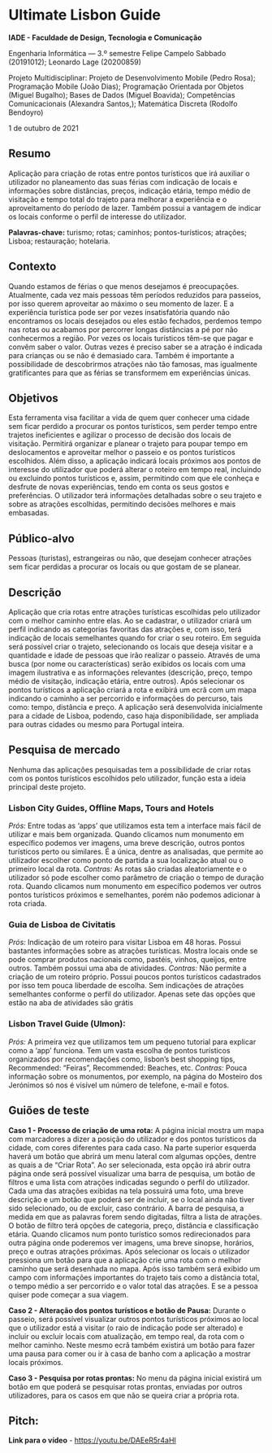 # Ultimate Lisbon Guide

**IADE - Faculdade de Design, Tecnologia e Comunicação**

Engenharia Informática — 3.º semestre
Felipe Campelo Sabbado (20191012); Leonardo Lage (20200859)

Projeto Multidisciplinar:
Projeto de Desenvolvimento Mobile (Pedro Rosa);
Programação Mobile (João Dias);
Programação Orientada por Objetos (Miguel Bugalho);
Bases de Dados (Miguel Boavida);
Competências Comunicacionais (Alexandra Santos,);
Matemática Discreta (Rodolfo Bendoyro)

1 de outubro de 2021

## **Resumo**
Aplicação para criação de rotas entre pontos turísticos que irá auxiliar o utilizador no planeamento das suas férias com indicação de locais e informações sobre distâncias, preços, indicação etária, tempo médio de visitação e tempo total do trajeto para melhorar a experiência e o aproveitamento do período de lazer. Também possui a vantagem de indicar os locais conforme o perfil de interesse do utilizador.

**Palavras-chave:** turismo; rotas; caminhos; pontos-turísticos; atrações; Lisboa; restauração; hotelaria.

## **Contexto**
Quando estamos de férias o que menos desejamos é preocupações. Atualmente, cada vez mais pessoas têm períodos reduzidos para passeios, por isso querem aproveitar ao máximo o seu momento de lazer. E a experiência turística pode ser por vezes insatisfatória quando não encontramos os locais desejados ou eles estão fechados, perdemos tempo nas rotas ou acabamos por percorrer longas distâncias a pé por não conhecermos a região. Por vezes os locais turísticos têm-se que pagar e convêm saber o valor. Outras vezes é preciso saber se a atração é indicada para crianças ou se não é demasiado cara. Também é importante a possibilidade de descobrirmos atrações não tão famosas, mas igualmente gratificantes para que as férias se transformem em experiências únicas.

## **Objetivos**
Esta ferramenta visa facilitar a vida de quem quer conhecer uma cidade sem ficar perdido a procurar os pontos turísticos, sem perder tempo entre trajetos ineficientes e agilizar o processo de decisão dos locais de visitação. Permitirá organizar e planear o trajeto para poupar tempo em deslocamentos e aproveitar melhor o passeio e os pontos turísticos escolhidos. Além disso, a aplicação indicará locais próximos aos pontos de interesse do utilizador que poderá alterar o roteiro em tempo real, incluindo ou excluindo pontos turísticos e, assim, permitindo com que ele conheça e desfrute de novas experiências, tendo em conta os seus gostos e preferências. O utilizador terá informações detalhadas sobre o seu trajeto e sobre as atrações escolhidas, permitindo decisões melhores e mais embasadas.

## **Público-alvo**
Pessoas (turistas), estrangeiras ou não, que desejam conhecer atrações sem ficar perdidas a procurar os locais ou que gostam de se planear.

## **Descrição**
Aplicação que cria rotas entre atrações turísticas escolhidas pelo utilizador com o melhor caminho entre elas. Ao se cadastrar, o utilizador criará um perfil indicando as categorias favoritas das atrações e, com isso, terá indicação de locais semelhantes quando for criar o seu roteiro. Em seguida será possível criar o trajeto, selecionando os locais que deseja visitar e a quantidade e idade de pessoas que irão realizar o passeio. Através de uma busca (por nome ou características) serão exibidos os locais com uma imagem ilustrativa e as informações relevantes (descrição, preço, tempo médio de visitação, indicação etária, entre outros). Após selecionar os pontos turísticos a aplicação criará a rota e exibirá um ecrã com um mapa indicando o caminho a ser percorrido e informações do percurso, tais como: tempo, distância e preço.
A aplicação será desenvolvida inicialmente para a cidade de Lisboa, podendo, caso haja disponibilidade, ser ampliada para outras cidades ou mesmo para Portugal inteira.

## **Pesquisa de mercado**
Nenhuma das aplicações pesquisadas tem a possibilidade de criar rotas com os pontos turísticos escolhidos pelo utilizador, função esta a ideia principal deste projeto.

### **Lisbon City Guides, Offline Maps, Tours and Hotels**
_Prós:_ Entre todas as ‘apps’ que utilizamos esta tem a interface mais fácil de utilizar e mais bem organizada. Quando clicamos num monumento em específico podemos ver imagens, uma breve descrição, outros pontos turísticos perto ou similares. É a única, dentre as analisadas, que permite ao utilizador escolher como ponto de partida a sua localização atual ou o primeiro local da rota.
_Contras:_ As rotas são criadas aleatoriamente e o utilizador só pode escolher como parâmetro de criação o tempo de duração rota. Quando clicamos num monumento em específico podemos ver outros pontos turísticos próximos e semelhantes, porém não podemos adicionar à rota criada.

### **Guia de Lisboa de Civitatis**
_Prós:_ Indicação de um roteiro para visitar Lisboa em 48 horas. Possui bastantes informações sobre as atrações turísticas. Mostra locais onde se pode comprar produtos nacionais como, pastéis, vinhos, queijos, entre outros. Também possui uma aba de atividades.
_Contras:_ Não permite a criação de um roteiro próprio. Possui poucos pontos turísticos cadastrados por isso tem pouca liberdade de escolha. Sem indicações de atrações semelhantes conforme o perfil do utilizador. Apenas sete das opções que estão na aba de atividades são grátis

### **Lisbon Travel Guide (Ulmon):**
_Prós:_ A primeira vez que utilizamos tem um pequeno tutorial para explicar como a ‘app’ funciona. Tem um vasta escolha de pontos turísticos organizados por recomendações como, lisbon’s best shopping tips, Recommended: “Feiras”, Recommended: Beaches, etc.
_Contras:_ Pouca informação sobre os monumentos, por exemplo, na página do Mosteiro dos Jerónimos só nos é visível um número de telefone, e-mail e fotos.

## **Guiões de teste**
**Caso 1 - Processo de criação de uma rota:** A página inicial mostra um mapa com marcadores a dizer a posição do utilizador e dos pontos turísticos da cidade, com cores diferentes para cada caso. Na parte superior esquerda haverá um botão que abrirá um menu lateral com algumas opções, dentre as quais a de “Criar Rota”. Ao ser selecionada, esta opção irá abrir outra página onde será possível visualizar uma barra de pesquisa, um botão de filtros e uma lista com atrações indicadas segundo o perfil do utilizador. Cada uma das atrações exibidas na tela possuirá uma foto, uma breve descrição e um botão que poderá ser de incluir, se o local ainda não tiver sido selecionado, ou de excluir, caso contrário. A barra de pesquisa, a medida em que as palavras forem sendo digitadas, filtra a lista de atrações. O botão de filtro terá opções de categoria, preço, distância e classificação etária. Quando clicamos num ponto turístico somos redirecionados para outra página onde poderemos ver imagens, uma breve sinopse, horários, preço e outras atrações próximas. Após selecionar os locais o utilizador pressiona um botão para que a aplicação crie uma rota com o melhor caminho que será desenhada no mapa. Após isso também será exibido um campo com informações importantes do trajeto tais como a distância total, o tempo médio a ser percorrido e o valor total das atrações. E se a pessoa quiser pode começar a sua viagem.

**Caso 2 - Alteração dos pontos turísticos e botão de Pausa:** Durante o passeio, será possível visualizar outros pontos turísticos próximos ao local que o utilizador está a visitar (o raio de indicação pode ser alterado) e incluir ou excluir locais com atualização, em tempo real, da rota com o melhor caminho. Neste mesmo ecrã também existirá um botão para fazer uma pausa para comer ou ir à casa de banho com a aplicação a mostrar locais próximos.

**Caso 3 - Pesquisa por rotas prontas:** No menu da página inicial existirá um botão em que poderá se pesquisar rotas prontas, enviadas por outros utilizadores, para os casos em que não se queira criar a própria rota.

## **Pitch:** 
**Link para o vídeo** - https://youtu.be/DAEeR5r4aHI
